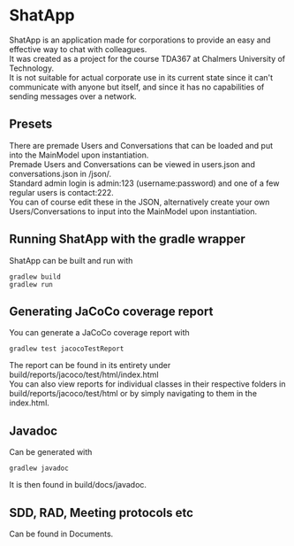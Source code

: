 ﻿# ShatApp
ShatApp is an application made for corporations to provide an easy and effective way to chat with colleagues.\
It was created as a project for the course TDA367 at Chalmers University of Technology. \
It is not suitable for actual corporate use in its current state since it can't communicate with anyone but itself, and since it has no capabilities of sending messages over a network.
 ## Presets
There are premade Users and Conversations that can be loaded and put into the MainModel upon instantiation. \
Premade Users and Conversations can be viewed in users.json and conversations.json in /json/. \
Standard admin login is admin:123 (username:password) and one of a few regular users is contact:222. \
You can of course edit these in the JSON, alternatively create your own Users/Conversations to input into the MainModel upon instantiation.
## Running ShatApp with the gradle wrapper
ShatApp can be built and run with

```
gradlew build
gradlew run
```

## Generating JaCoCo coverage report
You can generate a JaCoCo coverage report with

```
gradlew test jacocoTestReport
```

The report can be found in its entirety under build/reports/jacoco/test/html/index.html \
You can also view reports for individual classes in their respective folders in build/reports/jacoco/test/html or by simply navigating to them in the index.html.

## Javadoc
Can be generated with

```
gradlew javadoc
```

It is then found in build/docs/javadoc.
## SDD, RAD, Meeting protocols etc
Can be found in Documents.
